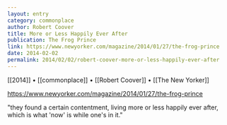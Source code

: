 ```yaml
---
layout: entry
category: commonplace
author: Robert Coover
title: More or Less Happily Ever After
publication: The Frog Prince
link: https://www.newyorker.com/magazine/2014/01/27/the-frog-prince
date: 2014-02-02
permalink: 2014/02/02/robert-coover-more-or-less-happily-ever-after
---
```


[[2014]] • [[commonplace]] • [[Robert Coover]] • [[The New Yorker]]

https://www.newyorker.com/magazine/2014/01/27/the-frog-prince

"they found a certain contentment, living more or less happily ever after, which is what 'now' is while one's in it."